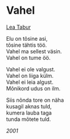 # Vahel

[Lea Tabur](./)

Elu on tõsine asi,  
tõsine tähtis töö.  
Vahel ma sellest väsin.  
Vahel on tume öö.

Vahel ei ole valgust.  
Vahel on liiga külm.  
Vahel ei leia algust.  
Mõnikord udus on ilm.

Siis nõnda tore on näha  
kusagil aknas tuld,  
kumera lauba taga  
tunda mõtete tuld.

_2001_

